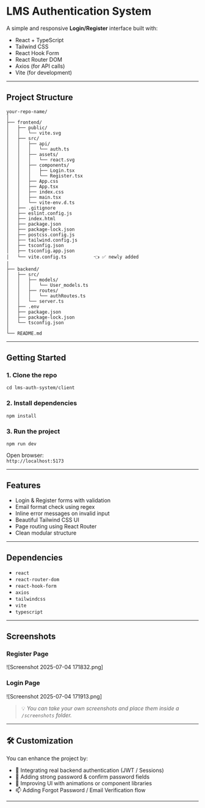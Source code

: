 # LMS Authentication System

A simple and responsive **Login/Register** interface built with:

- React + TypeScript  
- Tailwind CSS  
- React Hook Form  
- React Router DOM  
- Axios (for API calls)  
- Vite (for development)  

---

##  Project Structure

```
your-repo-name/
│
├── frontend/
│   ├── public/
│   │   └── vite.svg
│   ├── src/
│   │   ├── api/
│   │   │   └── auth.ts
│   │   ├── assets/
│   │   │   └── react.svg
│   │   ├── components/
│   │   │   ├── Login.tsx
│   │   │   └── Register.tsx
│   │   ├── App.css
│   │   ├── App.tsx
│   │   ├── index.css
│   │   ├── main.tsx
│   │   └── vite-env.d.ts
│   ├── .gitignore
│   ├── eslint.config.js
│   ├── index.html
│   ├── package.json
│   ├── package-lock.json
│   ├── postcss.config.js
│   ├── tailwind.config.js
│   ├── tsconfig.json
│   ├── tsconfig.app.json
│   └── vite.config.ts          👈 ✅ newly added
│
├── backend/
│   ├── src/
│   │   ├── models/
│   │   │   └── User_models.ts
│   │   ├── routes/
│   │   │   └── authRoutes.ts
│   │   └── server.ts
│   ├── .env
│   ├── package.json
│   ├── package-lock.json
│   └── tsconfig.json
│
└── README.md
```

---

##  Getting Started

### 1. Clone the repo

```
cd lms-auth-system/client
```

### 2. Install dependencies

```
npm install
```

### 3. Run the project

```
npm run dev
```

 Open browser:  
 `http://localhost:5173`

---

##  Features

-  Login & Register forms with validation  
- Email format check using regex  
-  Inline error messages on invalid input  
-  Beautiful Tailwind CSS UI  
-  Page routing using React Router  
-  Clean modular structure  

---

##  Dependencies

- `react`  
- `react-router-dom`  
- `react-hook-form`  
- `axios`  
- `tailwindcss`  
- `vite`  
- `typescript`  

---

##  Screenshots

###  Register Page

![Screenshot 2025-07-04 171832.png]

###  Login Page

![Screenshot 2025-07-04 171913.png] 

> 💡 _You can take your own screenshots and place them inside a `/screenshots` folder._

---

## 🛠️ Customization

You can enhance the project by:

- 🔐 Integrating real backend authentication (JWT / Sessions)  
- 🔑 Adding strong password & confirm password fields  
- 🌈 Improving UI with animations or component libraries  
- 📫 Adding Forgot Password / Email Verification flow  

---

